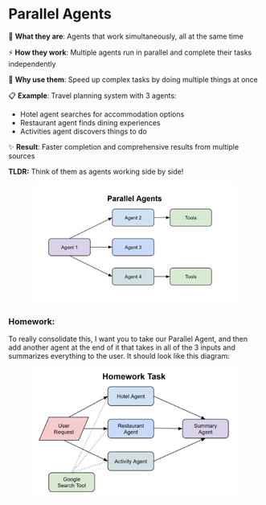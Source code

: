 # Parallel Agents

🔄 **What they are**: Agents that work simultaneously, all at the same time

⚡ **How they work**: Multiple agents run in parallel and complete their tasks independently

🎯 **Why use them**: Speed up complex tasks by doing multiple things at once

📋 **Example**: Travel planning system with 3 agents:

- Hotel agent searches for accommodation options
- Restaurant agent finds dining experiences
- Activities agent discovers things to do

✨ **Result**: Faster completion and comprehensive results from multiple sources

**TLDR:** Think of them as agents working side by side!

<center>

<img src="parallel.png" alt="Parallel Agent Flow" width="400">

</center>

### Homework:

To really consolidate this, I want you to take our Parallel Agent, and then add another agent at the end of it that takes in all of the 3 inputs and summarizes everything to the user. It should look like this diagram:

<center>

<img src="homework.png" alt="Homework Agent Flow" width="400">

</center>

